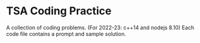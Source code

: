 # TSA Coding Practice

A collection of coding problems.
(For 2022-23: c++14 and nodejs 8.10)
Each code file contains a prompt and sample solution.